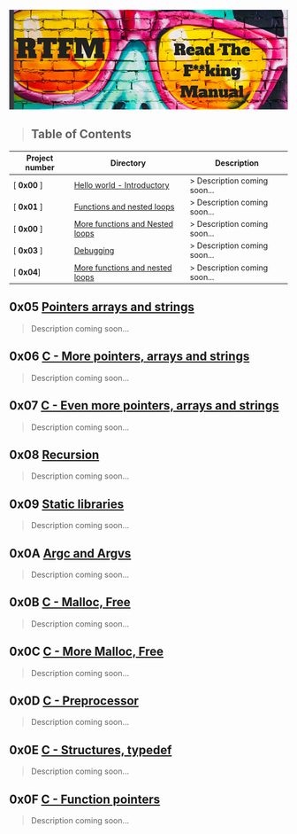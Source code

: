 
![Cisfun](assets/dev.png)

> ## Table of Contents
Project number | Directory | Description
-------------- | --------- | -----------
[ **0x00** ] | [Hello world - Introductory](https://github.com/Viestar/alx-low_level_programming/tree/master/0x00-hello_world) | > Description coming soon...
[ **0x01** ] | [Functions and nested loops](https://github.com/Viestar/alx-low_level_programming/tree/master/0x01-variables_if_else_while) | > Description coming soon...
[ **0x00** ] | [More functions and Nested loops](https://github.com/Viestar/alx-low_level_programming/tree/master/0x02-functions_nested_loops) | > Description coming soon...
[ **0x03** ] | [Debugging](https://github.com/Viestar/alx-low_level_programming/tree/master/0x03-debugging) | > Description coming soon...
[ **0x04**] | [More functions and nested loops](https://github.com/Viestar/alx-low_level_programming/tree/master/0x04-more_functions_nested_loops)  | > Description coming soon...

## **0x05** [Pointers arrays and strings](https://github.com/Viestar/alx-low_level_programming/tree/master/0x05-pointers_arrays_strings)
> Description coming soon...


## **0x06** [C - More pointers, arrays and strings](https://github.com/Viestar/alx-low_level_programming/tree/master/0x06-pointers_arrays_strings)
> Description coming soon...

## **0x07** [C - Even more pointers, arrays and strings](https://github.com/Viestar/alx-low_level_programming/tree/master/0x07-pointers_arrays_strings)
> Description coming soon...

## **0x08** [Recursion](https://github.com/Viestar/alx-low_level_programming/tree/master/0x08-recursion)
> Description coming soon...

## **0x09** [Static libraries](https://github.com/Viestar/alx-low_level_programming/tree/master/0x09-static_libraries)
> Description coming soon...

## **0x0A** [Argc and Argvs](https://github.com/Viestar/alx-low_level_programming/tree/master/0x0A-argc_argv)
> Description coming soon...

## **0x0B** [C - Malloc, Free](https://github.com/Viestar/alx-low_level_programming/tree/master/0x0B-malloc_free)
> Description coming soon...

## **0x0C** [C - More Malloc, Free](https://github.com/Viestar/alx-low_level_programming/tree/master/0x0C-more_malloc_free)
> Description coming soon...

## **0x0D** [C - Preprocessor](https://github.com/Viestar/alx-low_level_programming/tree/master/0x0D-preprocessor)
> Description coming soon...

## **0x0E** [C - Structures, typedef](https://github.com/Viestar/alx-low_level_programming/tree/master/0x0E-structures_typedef)
> Description coming soon...

## **0x0F** [C - Function pointers](https://github.com/Viestar/alx-low_level_programming/tree/master/0x0F-function_pointers)
> Description coming soon...
